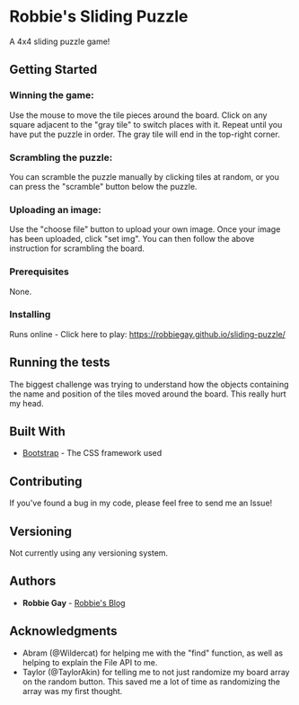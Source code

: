 # Robbie's Sliding Puzzle

A 4x4 sliding puzzle game!

## Getting Started

### Winning the game:
Use the mouse to move the tile pieces around the board. Click on any square adjacent 
to the "gray tile" to switch places with it. Repeat until you have put the puzzle in order. 
The gray tile will end in the top-right corner.

### Scrambling the puzzle:
You can scramble the puzzle manually by clicking tiles at random, or you can press the "scramble" button below the puzzle.

### Uploading an image:
Use the "choose file" button to upload your own image. Once your image has been uploaded, click "set img". You can then follow 
the above instruction for scrambling the board.

### Prerequisites

None.

### Installing

Runs online - Click here to play: https://robbiegay.github.io/sliding-puzzle/

## Running the tests

The biggest challenge was trying to understand how the objects containing the name and position of the tiles 
moved around the board. This really hurt my head. 

## Built With

* [Bootstrap](https://getbootstrap.com) - The CSS framework used

## Contributing

If you've found a bug in my code, please feel free to send me an Issue!

## Versioning

Not currently using any versioning system.

## Authors

* **Robbie Gay** - [Robbie's Blog](https://robbiegay.github.io)

## Acknowledgments

* Abram (@Wildercat) for helping me with the "find" function, as well as helping to explain the File API to me.
* Taylor (@TaylorAkin) for telling me to not just randomize my board array on the random button. This saved me a lot of time as randomizing the array was my first thought.